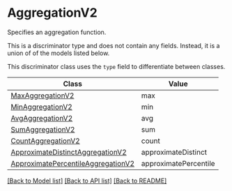 # AggregationV2

Specifies an aggregation function.

This is a discriminator type and does not contain any fields. Instead, it is a union
of of the models listed below.

This discriminator class uses the `type` field to differentiate between classes.

| Class | Value
| ------------ | -------------
[MaxAggregationV2](MaxAggregationV2.md) | max
[MinAggregationV2](MinAggregationV2.md) | min
[AvgAggregationV2](AvgAggregationV2.md) | avg
[SumAggregationV2](SumAggregationV2.md) | sum
[CountAggregationV2](CountAggregationV2.md) | count
[ApproximateDistinctAggregationV2](ApproximateDistinctAggregationV2.md) | approximateDistinct
[ApproximatePercentileAggregationV2](ApproximatePercentileAggregationV2.md) | approximatePercentile


[[Back to Model list]](../../../README.md#models-v2-link) [[Back to API list]](../../../README.md#apis-v2-link) [[Back to README]](../../../README.md)
